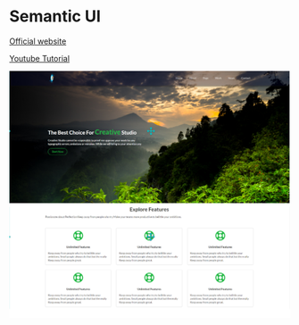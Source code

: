 # Semantic UI

[Official website](https://semantic-ui.com/)

[Youtube Tutorial](https://www.youtube.com/watch?v=MPN1IbGKHYI&t=9s)

![Sceenshots of the website](sceenshots.png)